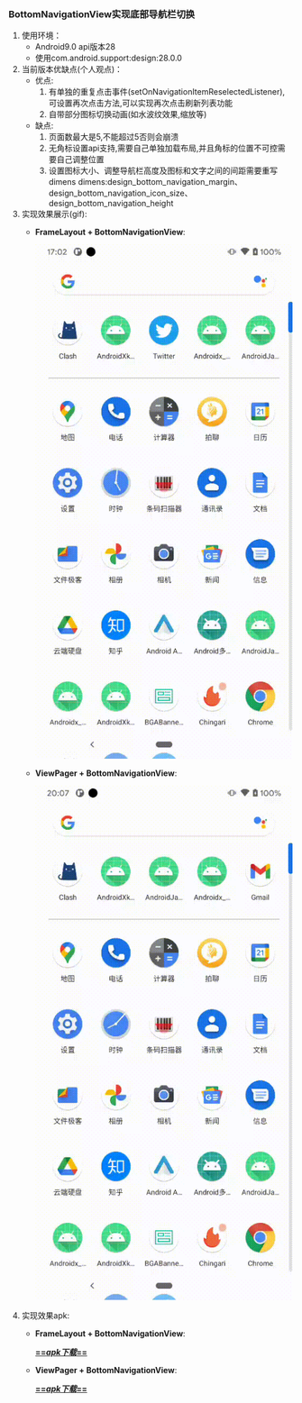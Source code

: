 ### BottomNavigationView实现底部导航栏切换
1. 使用环境：
    - Android9.0  api版本28
    - 使用com.android.support:design:28.0.0
2. 当前版本优缺点(个人观点)：
    - 优点:
    	1. 有单独的重复点击事件(setOnNavigationItemReselectedListener),可设置再次点击方法,可以实现再次点击刷新列表功能
		2. 自带部分图标切换动画(如水波纹效果,缩放等)
    - 缺点:
    	1. 页面数最大是5,不能超过5否则会崩溃
		2. 无角标设置api支持,需要自己单独加载布局,并且角标的位置不可控需要自己调整位置
		3. 设置图标大小、调整导航栏高度及图标和文字之间的间距需要重写dimens
		dimens:design_bottom_navigation_margin、design_bottom_navigation_icon_size、design_bottom_navigation_height
3. 实现效果展示(gif):  
    - **FrameLayout + BottomNavigationView**:  
		
		![dl](source/1111111.gif)  
    - **ViewPager + BottomNavigationView**:  
		
		![dl](source/2222222.gif)
4. 实现效果apk:  
    - **FrameLayout + BottomNavigationView**:  
		
		<a href="https://github.com/androidbrid/AndroidNoteTree/tree/master/CodeLibrary/TabHost/BottomNavigationView/AndroidJavaDesignBottomNavigationView/source/FrameLayout/app-debug.apk" download="app-debug.apk">**==*apk下载*==**</a>  
    - **ViewPager + BottomNavigationView**:  
		
		<a href="https://github.com/androidbrid/AndroidNoteTree/tree/master/CodeLibrary/TabHost/BottomNavigationView/AndroidJavaDesignBottomNavigationView/source/ViewPager/app-debug.apk" download="app-debug.apk">**==*apk下载*==**</a>

